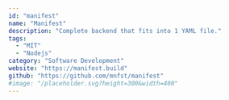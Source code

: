 ```yaml
---
id: "manifest"
name: "Manifest"
description: "Complete backend that fits into 1 YAML file."
tags:
  - "MIT"
  - "Nodejs"
category: "Software Development"
website: "https://manifest.build"
github: "https://github.com/mnfst/manifest"
#image: "/placeholder.svg?height=300&width=400"
---
```


